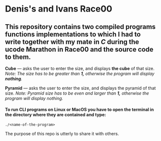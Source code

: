 # Denis's and Ivans Race00

## This repository contains two compiled programs functions implementations to which I had to write together with my mate in *C* during the ucode Marathon in Race00 and the source code to them.

**Cube** — asks the user to enter the size, and displays **the cube** of that size.
*Note: The size has to be greater than **1,** otherwise the program will display **nothing**.*

**Pyramid** — asks the user to enter the size, and displays the pyramid of that size.
*Note: Pyramid size has to be even and larger than **1,** otherwise the program will display nothing.*

#### To run **CLI programs** on **Linux** or **MacOS** you have to open the terminal in the directory where they are contained and type:
```./<name-of-the-program>```

The purpose of this repo is utterly to share it with others.
